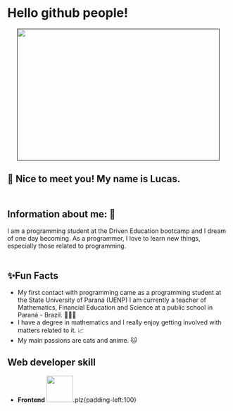 # Hello github people!

<a href=''><p align='center'><img width="460" height="300" src="https://pa1.narvii.com/6280/e6b7569dd5d38084a605d356b404c718ad66c230_hq.gif"/></p></a>

## 👋 Nice to meet you! My name is Lucas.<br></br>

## **Information about me**: 👀

I am a programming student at the Driven Education bootcamp and I dream of one day becoming.
As a programmer, I love to learn new things, especially those related to programming.<br></br>

## ✨**Fun Facts**
- My first contact with programming came as a programming student at the State University of Paraná (UENP)
I am currently a teacher of Mathematics, Financial Education and Science at a public school in Paraná - Brazil. 👨🏽‍🎓
- I have a degree in mathematics and I really enjoy getting involved with matters related to it. 📈
- My main passions are cats and anime. 🐱
## Web developer skill
- **Frontend**
<img margin="100" width="60" height="60" src="https://cdn.jsdelivr.net/gh/devicons/devicon/icons/html5/html5-original-wordmark.svg" />.plz{padding-left:100}

